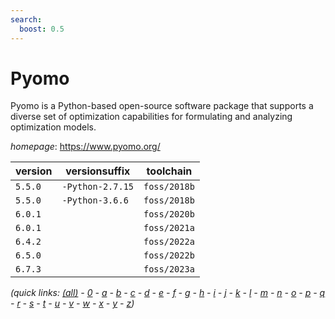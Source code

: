 ```yaml
---
search:
  boost: 0.5
---
```

# Pyomo

Pyomo is a Python-based open-source software package that supports a diverse set of optimization  capabilities for formulating and analyzing optimization models.

*homepage*: <https://www.pyomo.org/>

version | versionsuffix | toolchain
--------|---------------|----------
``5.5.0`` | ``-Python-2.7.15`` | ``foss/2018b``
``5.5.0`` | ``-Python-3.6.6`` | ``foss/2018b``
``6.0.1`` |  | ``foss/2020b``
``6.0.1`` |  | ``foss/2021a``
``6.4.2`` |  | ``foss/2022a``
``6.5.0`` |  | ``foss/2022b``
``6.7.3`` |  | ``foss/2023a``


*(quick links: [(all)](../index.md) - [0](../0/index.md) - [a](../a/index.md) - [b](../b/index.md) - [c](../c/index.md) - [d](../d/index.md) - [e](../e/index.md) - [f](../f/index.md) - [g](../g/index.md) - [h](../h/index.md) - [i](../i/index.md) - [j](../j/index.md) - [k](../k/index.md) - [l](../l/index.md) - [m](../m/index.md) - [n](../n/index.md) - [o](../o/index.md) - [p](../p/index.md) - [q](../q/index.md) - [r](../r/index.md) - [s](../s/index.md) - [t](../t/index.md) - [u](../u/index.md) - [v](../v/index.md) - [w](../w/index.md) - [x](../x/index.md) - [y](../y/index.md) - [z](../z/index.md))*

